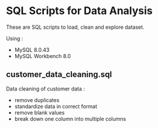 # SQL Scripts for Data Analysis

These are SQL scripts to load, clean and explore dataset.

Using : 
- MySQL 8.0.43
- MySQL Workbench 8.0


## customer_data_cleaning.sql

Data cleaning of customer data :
- remove duplicates
- standardize data in correct format
- remove blank values
- break down one column into multiple columns


